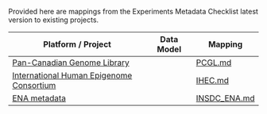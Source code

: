 Provided here are mappings from the Experiments Metadata Checklist latest version to existing projects.


| Platform / Project                                                                                 | Data Model | Mapping                      |
|----------------------------------------------------------------------------------------------------|------------|------------------------------|
| [Pan-Canadian Genome Library](https://genomelibrary.ca/)                                           |            | [PCGL.md](PCGL.md)           |
| [International Human Epigenome Consortium](https://ihec-epigenomes.org/)                           |            | [IHEC.md](IHEC.md)           |
| [ENA metadata](https://ena-docs.readthedocs.io/en/latest/submit/general-guide/metadata.html)       |            | [INSDC_ENA.md](INSDC_ENA.md) |




